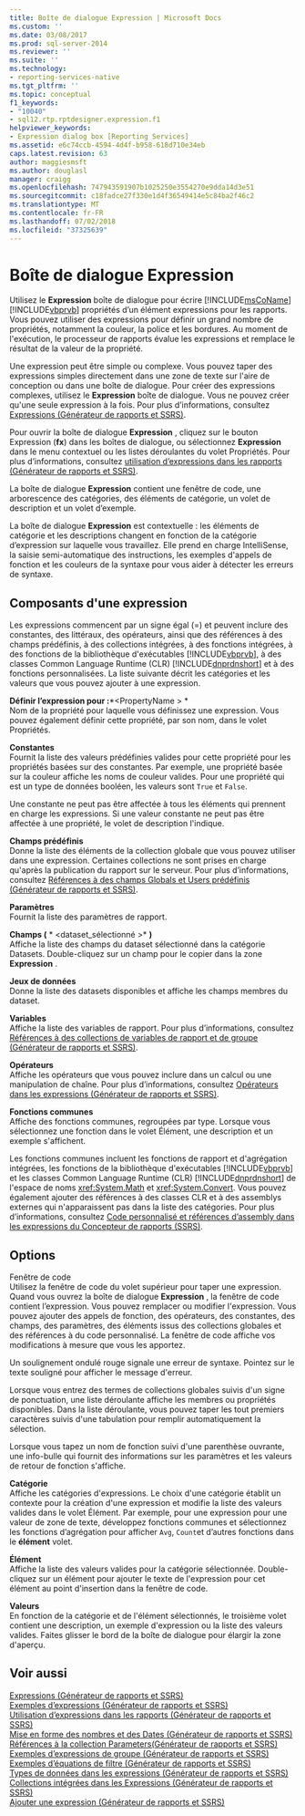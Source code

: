 ```yaml
---
title: Boîte de dialogue Expression | Microsoft Docs
ms.custom: ''
ms.date: 03/08/2017
ms.prod: sql-server-2014
ms.reviewer: ''
ms.suite: ''
ms.technology:
- reporting-services-native
ms.tgt_pltfrm: ''
ms.topic: conceptual
f1_keywords:
- "10040"
- sql12.rtp.rptdesigner.expression.f1
helpviewer_keywords:
- Expression dialog box [Reporting Services]
ms.assetid: e6c74ccb-4594-4d4f-b958-618d710e34eb
caps.latest.revision: 63
author: maggiesmsft
ms.author: douglasl
manager: craigg
ms.openlocfilehash: 747943591907b1025250e3554270e9dda14d3e51
ms.sourcegitcommit: c18fadce27f330e1d4f36549414e5c84ba2f46c2
ms.translationtype: MT
ms.contentlocale: fr-FR
ms.lasthandoff: 07/02/2018
ms.locfileid: "37325639"
---
```

# <a name="expression-dialog-box"></a>Boîte de dialogue Expression
  Utilisez le **Expression** boîte de dialogue pour écrire [!INCLUDE[msCoName](../includes/msconame-md.md)] [!INCLUDE[vbprvb](../includes/vbprvb-md.md)] propriétés d’un élément expressions pour les rapports. Vous pouvez utiliser des expressions pour définir un grand nombre de propriétés, notamment la couleur, la police et les bordures. Au moment de l'exécution, le processeur de rapports évalue les expressions et remplace le résultat de la valeur de la propriété.  
  
 Une expression peut être simple ou complexe. Vous pouvez taper des expressions simples directement dans une zone de texte sur l'aire de conception ou dans une boîte de dialogue. Pour créer des expressions complexes, utilisez le **Expression** boîte de dialogue. Vous ne pouvez créer qu'une seule expression à la fois. Pour plus d’informations, consultez [Expressions &#40;Générateur de rapports et SSRS&#41;](report-design/expressions-report-builder-and-ssrs.md).  
  
 Pour ouvrir la boîte de dialogue **Expression** , cliquez sur le bouton Expression (**fx**) dans les boîtes de dialogue, ou sélectionnez **Expression** dans le menu contextuel ou les listes déroulantes du volet Propriétés. Pour plus d’informations, consultez [utilisation d’expressions dans les rapports &#40;Générateur de rapports et SSRS&#41;](report-design/expression-uses-in-reports-report-builder-and-ssrs.md).  
  
 La boîte de dialogue **Expression** contient une fenêtre de code, une arborescence des catégories, des éléments de catégorie, un volet de description et un volet d’exemple.  
  
 La boîte de dialogue **Expression** est contextuelle : les éléments de catégorie et les descriptions changent en fonction de la catégorie d’expression sur laquelle vous travaillez. Elle prend en charge IntelliSense, la saisie semi-automatique des instructions, les exemples d'appels de fonction et les couleurs de la syntaxe pour vous aider à détecter les erreurs de syntaxe.  
  
## <a name="expression-constructs"></a>Composants d'une expression  
 Les expressions commencent par un signe égal (=) et peuvent inclure des constantes, des littéraux, des opérateurs, ainsi que des références à des champs prédéfinis, à des collections intégrées, à des fonctions intégrées, à des fonctions de la bibliothèque d'exécutables [!INCLUDE[vbprvb](../includes/vbprvb-md.md)], à des classes Common Language Runtime (CLR) [!INCLUDE[dnprdnshort](../includes/dnprdnshort-md.md)] et à des fonctions personnalisées. La liste suivante décrit les catégories et les valeurs que vous pouvez ajouter à une expression.  
  
 **Définir l’expression pour :***\<PropertyName >  *  
 Nom de la propriété pour laquelle vous définissez une expression. Vous pouvez également définir cette propriété, par son nom, dans le volet Propriétés.  
  
 **Constantes**  
 Fournit la liste des valeurs prédéfinies valides pour cette propriété pour les propriétés basées sur des constantes. Par exemple, une propriété basée sur la couleur affiche les noms de couleur valides. Pour une propriété qui est un type de données booléen, les valeurs sont `True` et `False`.  
  
 Une constante ne peut pas être affectée à tous les éléments qui prennent en charge les expressions. Si une valeur constante ne peut pas être affectée à une propriété, le volet de description l'indique.  
  
 **Champs prédéfinis**  
 Donne la liste des éléments de la collection globale que vous pouvez utiliser dans une expression. Certaines collections ne sont prises en charge qu'après la publication du rapport sur le serveur. Pour plus d’informations, consultez [Références à des champs Globals et Users prédéfinis &#40;Générateur de rapports et SSRS&#41;](report-design/built-in-collections-built-in-globals-and-users-references-report-builder.md).  
  
 **Paramètres**  
 Fournit la liste des paramètres de rapport.  
  
 **Champs (** * \<dataset_sélectionné >* **)**  
 Affiche la liste des champs du dataset sélectionné dans la catégorie Datasets. Double-cliquez sur un champ pour le copier dans la zone **Expression** .  
  
 **Jeux de données**  
 Donne la liste des datasets disponibles et affiche les champs membres du dataset.  
  
 **Variables**  
 Affiche la liste des variables de rapport. Pour plus d’informations, consultez [Références à des collections de variables de rapport et de groupe &#40;Générateur de rapports et SSRS&#41;](report-design/built-in-collections-report-and-group-variables-references-report-builder.md).  
  
 **Opérateurs**  
 Affiche les opérateurs que vous pouvez inclure dans un calcul ou une manipulation de chaîne. Pour plus d’informations, consultez [Opérateurs dans les expressions &#40;Générateur de rapports et SSRS&#41;](report-design/operators-in-expressions-report-builder-and-ssrs.md).  
  
 **Fonctions communes**  
 Affiche des fonctions communes, regroupées par type. Lorsque vous sélectionnez une fonction dans le volet Élément, une description et un exemple s'affichent.  
  
 Les fonctions communes incluent les fonctions de rapport et d'agrégation intégrées, les fonctions de la bibliothèque d'exécutables [!INCLUDE[vbprvb](../includes/vbprvb-md.md)] et les classes Common Language Runtime (CLR) [!INCLUDE[dnprdnshort](../includes/dnprdnshort-md.md)] de l'espace de noms <xref:System.Math> et <xref:System.Convert>. Vous pouvez également ajouter des références à des classes CLR et à des assemblys externes qui n'apparaissent pas dans la liste des catégories. Pour plus d’informations, consultez [Code personnalisé et références d’assembly dans les expressions du Concepteur de rapports &#40;SSRS&#41;](report-design/custom-code-and-assembly-references-in-expressions-in-report-designer-ssrs.md).  
  
## <a name="options"></a>Options  
 Fenêtre de code  
 Utilisez la fenêtre de code du volet supérieur pour taper une expression. Quand vous ouvrez la boîte de dialogue **Expression** , la fenêtre de code contient l’expression. Vous pouvez remplacer ou modifier l'expression. Vous pouvez ajouter des appels de fonction, des opérateurs, des constantes, des champs, des paramètres, des éléments issus des collections globales et des références à du code personnalisé. La fenêtre de code affiche vos modifications à mesure que vous les apportez.  
  
 Un soulignement ondulé rouge signale une erreur de syntaxe. Pointez sur le texte souligné pour afficher le message d'erreur.  
  
 Lorsque vous entrez des termes de collections globales suivis d'un signe de ponctuation, une liste déroulante affiche les membres ou propriétés disponibles. Dans la liste déroulante, vous pouvez taper les tout premiers caractères suivis d'une tabulation pour remplir automatiquement la sélection.  
  
 Lorsque vous tapez un nom de fonction suivi d'une parenthèse ouvrante, une info-bulle qui fournit des informations sur les paramètres et les valeurs de retour de fonction s'affiche.  
  
 **Catégorie**  
 Affiche les catégories d'expressions. Le choix d'une catégorie établit un contexte pour la création d'une expression et modifie la liste des valeurs valides dans le volet Élément. Par exemple, pour une expression pour une valeur de zone de texte, développez fonctions communes et sélectionnez les fonctions d’agrégation pour afficher `Avg`, `Count`et d’autres fonctions dans le **élément** volet.  
  
 **Élément**  
 Affiche la liste des valeurs valides pour la catégorie sélectionnée. Double-cliquez sur un élément pour ajouter le texte de l'expression pour cet élément au point d'insertion dans la fenêtre de code.  
  
 **Valeurs**  
 En fonction de la catégorie et de l'élément sélectionnés, le troisième volet contient une description, un exemple d'expression ou la liste des valeurs valides. Faites glisser le bord de la boîte de dialogue pour élargir la zone d'aperçu.  
  
## <a name="see-also"></a>Voir aussi  
 [Expressions &#40;Générateur de rapports et SSRS&#41;](report-design/expressions-report-builder-and-ssrs.md)   
 [Exemples d’expressions &#40;Générateur de rapports et SSRS&#41;](report-design/expression-examples-report-builder-and-ssrs.md)   
 [Utilisation d’expressions dans les rapports &#40;Générateur de rapports et SSRS&#41;](report-design/expression-uses-in-reports-report-builder-and-ssrs.md)   
 [Mise en forme des nombres et des Dates &#40;Générateur de rapports et SSRS&#41;](report-design/formatting-numbers-and-dates-report-builder-and-ssrs.md)   
 [Références à la collection Parameters&#40;Générateur de rapports et SSRS&#41;](report-design/built-in-collections-parameters-collection-references-report-builder.md)   
 [Exemples d’expressions de groupe &#40;Générateur de rapports et SSRS&#41;](report-design/group-expression-examples-report-builder-and-ssrs.md)   
 [Exemples d’équations de filtre &#40;Générateur de rapports et SSRS&#41;](report-design/filter-equation-examples-report-builder-and-ssrs.md)   
 [Types de données dans les expressions &#40;Générateur de rapports et SSRS&#41;](report-design/data-types-in-expressions-report-builder-and-ssrs.md)   
 [Collections intégrées dans les Expressions &#40;Générateur de rapports et SSRS&#41;](report-design/built-in-collections-in-expressions-report-builder.md)   
 [Ajouter une expression &#40;Générateur de rapports et SSRS&#41;](report-design/add-an-expression-report-builder-and-ssrs.md)  
  
  
